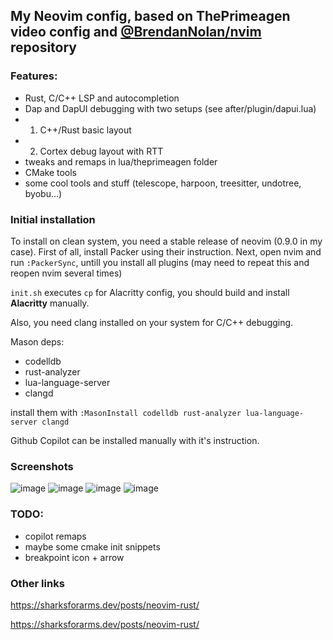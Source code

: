## My Neovim config, based on ThePrimeagen video config and [@BrendanNolan/nvim](https://github.com/BrendanNolan/nvim) repository

### Features:
- Rust, C/C++ LSP and autocompletion
- Dap and DapUI debugging with two setups (see after/plugin/dapui.lua)
- 1. C++/Rust basic layout
- 2. Cortex debug layout with RTT
- tweaks and remaps in lua/theprimeagen folder
- CMake tools
- some cool tools and stuff (telescope, harpoon, treesitter, undotree, byobu...)

### Initial installation
To install on clean system, you need a stable release of neovim (0.9.0 in my case). 
First of all, install Packer using their instruction. Next, open nvim and run `:PackerSync`, untill you install all plugins (may need to repeat this and reopen nvim several times)


`init.sh` executes `cp` for Alacritty config, you should build and install **Alacritty** manually.

Also, you need clang installed on your system for C/C++ debugging.

Mason deps:
- codelldb
- rust-analyzer
- lua-language-server
- clangd

install them with `:MasonInstall codelldb rust-analyzer lua-language-server clangd`

Github Copilot can be installed manually with it's instruction.
### Screenshots
![image](https://user-images.githubusercontent.com/25740003/234578579-02dfed3a-84f2-4b0c-83d5-5d2041c01ba8.png)
![image](https://user-images.githubusercontent.com/25740003/234580027-289ab9c4-805e-4e6d-a7d8-ed846228aadb.png)
![image](https://user-images.githubusercontent.com/25740003/234606380-88090838-5e09-456e-8b1d-68b62bddb7a8.png)
![image](https://user-images.githubusercontent.com/25740003/234607716-24c2a0cb-0972-48cf-9cc4-8d37fd85e682.png)



### TODO:
- copilot remaps
- maybe some cmake init snippets
- breakpoint icon + arrow

### Other links
https://sharksforarms.dev/posts/neovim-rust/

https://sharksforarms.dev/posts/neovim-rust/
